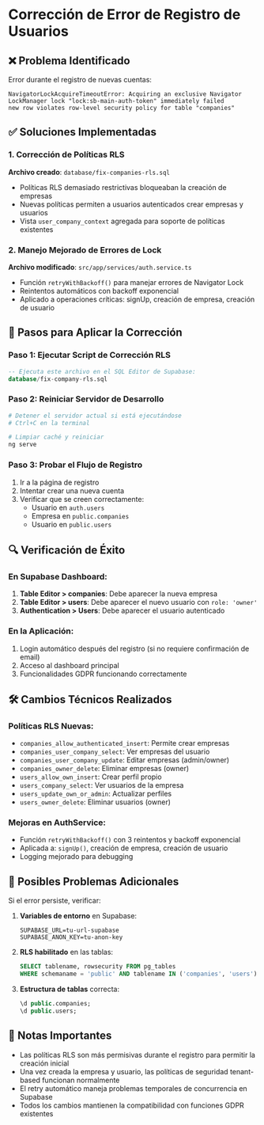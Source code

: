 # Corrección de Error de Registro de Usuarios

## ❌ Problema Identificado
Error durante el registro de nuevas cuentas:
```
NavigatorLockAcquireTimeoutError: Acquiring an exclusive Navigator LockManager lock "lock:sb-main-auth-token" immediately failed
new row violates row-level security policy for table "companies"
```

## ✅ Soluciones Implementadas

### 1. Corrección de Políticas RLS
**Archivo creado**: `database/fix-companies-rls.sql`
- Políticas RLS demasiado restrictivas bloqueaban la creación de empresas
- Nuevas políticas permiten a usuarios autenticados crear empresas y usuarios
- Vista `user_company_context` agregada para soporte de políticas existentes

### 2. Manejo Mejorado de Errores de Lock
**Archivo modificado**: `src/app/services/auth.service.ts`
- Función `retryWithBackoff()` para manejar errores de Navigator Lock
- Reintentos automáticos con backoff exponencial
- Aplicado a operaciones críticas: signUp, creación de empresa, creación de usuario

## 🚀 Pasos para Aplicar la Corrección

### Paso 1: Ejecutar Script de Corrección RLS
```sql
-- Ejecuta este archivo en el SQL Editor de Supabase:
database/fix-company-rls.sql
```

### Paso 2: Reiniciar Servidor de Desarrollo
```bash
# Detener el servidor actual si está ejecutándose
# Ctrl+C en la terminal

# Limpiar caché y reiniciar
ng serve
```

### Paso 3: Probar el Flujo de Registro
1. Ir a la página de registro
2. Intentar crear una nueva cuenta
3. Verificar que se creen correctamente:
   - Usuario en `auth.users`
   - Empresa en `public.companies`
   - Usuario en `public.users`

## 🔍 Verificación de Éxito

### En Supabase Dashboard:
1. **Table Editor > companies**: Debe aparecer la nueva empresa
2. **Table Editor > users**: Debe aparecer el nuevo usuario con `role: 'owner'`
3. **Authentication > Users**: Debe aparecer el usuario autenticado

### En la Aplicación:
1. Login automático después del registro (si no requiere confirmación de email)
2. Acceso al dashboard principal
3. Funcionalidades GDPR funcionando correctamente

## 🛠️ Cambios Técnicos Realizados

### Políticas RLS Nuevas:
- `companies_allow_authenticated_insert`: Permite crear empresas
- `companies_user_company_select`: Ver empresas del usuario
- `companies_user_company_update`: Editar empresas (admin/owner)
- `companies_owner_delete`: Eliminar empresas (owner)
- `users_allow_own_insert`: Crear perfil propio
- `users_company_select`: Ver usuarios de la empresa
- `users_update_own_or_admin`: Actualizar perfiles
- `users_owner_delete`: Eliminar usuarios (owner)

### Mejoras en AuthService:
- Función `retryWithBackoff()` con 3 reintentos y backoff exponencial
- Aplicada a: `signUp()`, creación de empresa, creación de usuario
- Logging mejorado para debugging

## 🚨 Posibles Problemas Adicionales

Si el error persiste, verificar:

1. **Variables de entorno** en Supabase:
   ```
   SUPABASE_URL=tu-url-supabase
   SUPABASE_ANON_KEY=tu-anon-key
   ```

2. **RLS habilitado** en las tablas:
   ```sql
   SELECT tablename, rowsecurity FROM pg_tables 
   WHERE schemaname = 'public' AND tablename IN ('companies', 'users');
   ```

3. **Estructura de tablas** correcta:
   ```sql
   \d public.companies;
   \d public.users;
   ```

## 📝 Notas Importantes

- Las políticas RLS son más permisivas durante el registro para permitir la creación inicial
- Una vez creada la empresa y usuario, las políticas de seguridad tenant-based funcionan normalmente
- El retry automático maneja problemas temporales de concurrencia en Supabase
- Todos los cambios mantienen la compatibilidad con funciones GDPR existentes
